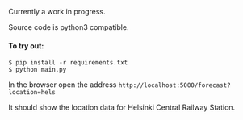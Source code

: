 Currently a work in progress.

Source code is python3 compatible.

#### To try out:
```
$ pip install -r requirements.txt  
$ python main.py
```

In the browser open the address `http://localhost:5000/forecast?location=hels`

It should show the location data for Helsinki Central Railway Station.

